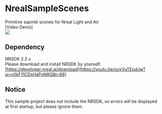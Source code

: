 # NrealSampleScenes
Primitive sapmle scenes for Nreal Light and Air<br>
[Video Demo]<br>
[![](https://img.youtube.com/vi/uyxVuTEpdJw/0.jpg)](https://www.youtube.com/watch?v=uyxVuTEpdJw)

## Dependency
NRSDK 2.2.x <br>
Please download and install NRSDK by yourself.<br>
[https://developer.nreal.ai/download](https://youtu.be/uyxVuTEpdJw?si=v0kF11CDsHaPoN8Q&t=68)

## Notice
This sample project does not include the NRSDK, so errors will be displayed at first startup, but please ignore them.
